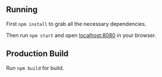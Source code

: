 ## Running

First `npm install` to grab all the necessary dependencies.

Then run `npm start` and open <localhost:8080> in your browser.

## Production Build

Run `npm build` for build.

